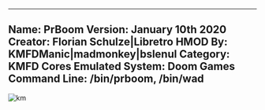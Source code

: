 -----------------------
Name: PrBoom
Version: January 10th 2020
Creator: Florian Schulze|Libretro
HMOD By: KMFDManic|madmonkey|bslenul
Category: KMFD Cores
Emulated System: Doom Games
Command Line: /bin/prboom, /bin/wad
-----------------------
![km](https://i.imgur.com/eWQdkuk.png)
 